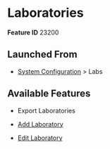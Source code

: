 # Laboratories

**Feature ID** 23200

## Launched From

- [System Configuration](System%20Configuration.md) > Labs

## Available Features

- Export Laboratories

- [Add Laboratory](Add%20Laboratory.md)

- [Edit Laboratory](Edit%20Laboratory.md)



































































